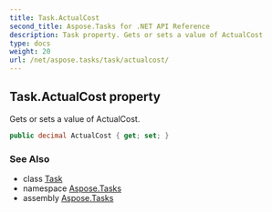 ```yaml
---
title: Task.ActualCost
second_title: Aspose.Tasks for .NET API Reference
description: Task property. Gets or sets a value of ActualCost
type: docs
weight: 20
url: /net/aspose.tasks/task/actualcost/
---
```

## Task.ActualCost property

Gets or sets a value of ActualCost.

```csharp
public decimal ActualCost { get; set; }
```

### See Also

* class [Task](../)
* namespace [Aspose.Tasks](../../task/)
* assembly [Aspose.Tasks](../../../)


